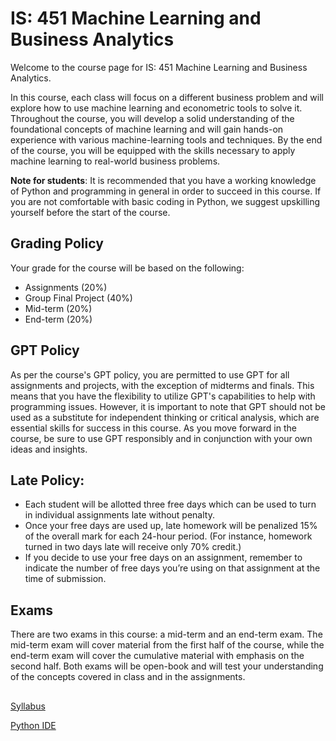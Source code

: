 # IS: 451 Machine Learning and Business Analytics

Welcome to the course page for IS: 451 Machine Learning and Business Analytics.

In this course, each class will focus on a different business problem and will explore how to use machine learning and econometric tools to solve it. Throughout the course, you will develop a solid understanding of the foundational concepts of machine learning and will gain hands-on experience with various machine-learning tools and techniques. By the end of the course, you will be equipped with the skills necessary to apply machine learning to real-world business problems.

**Note for students**: It is recommended that you have a working knowledge of Python and programming in general in order to succeed in this course. If you are not comfortable with basic coding in Python, we suggest upskilling yourself before the start of the course.

## Grading Policy

Your grade for the course will be based on the following:

- Assignments (20%)
- Group Final Project (40%)
- Mid-term (20%)
- End-term (20%)

## GPT Policy

As per the course's GPT policy, you are permitted to use GPT for all assignments and projects, with the exception of midterms and finals. This means that you have the flexibility to utilize GPT's capabilities to help with programming issues. However, it is important to note that GPT should not be used as a substitute for independent thinking or critical analysis, which are essential skills for success in this course. As you move forward in the course, be sure to use GPT responsibly and in conjunction with your own ideas and insights.

## Late Policy:

- Each student will be allotted three free days which can be used to turn in individual assignments late without penalty.
- Once your free days are used up, late homework will be penalized 15% of the overall mark for each 24-hour period. (For instance, homework turned in two days late will receive only 70% credit.)
- If you decide to use your free days on an assignment, remember to indicate the number of free days you’re using on that assignment at the time of submission.

## Exams

There are two exams in this course: a mid-term and an end-term exam. The mid-term exam will cover material from the first half of the course, while the end-term exam will cover the cumulative material with emphasis on the second half. Both exams will be open-book and will test your understanding of the concepts covered in class and in the assignments.

## 

[Syllabus](https://www.notion.so/Syllabus-fc8f74dec66c4a01b4384696c07bca60)

[Python IDE](https://www.notion.so/Python-IDE-bd8bf27b4cea4d20b204e67dc2fa798c)
